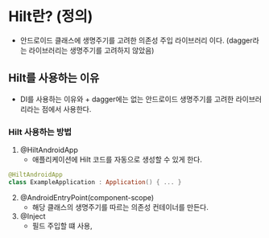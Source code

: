 # Hilt란? (정의)
- 안드로이드 클래스에 생명주기를 고려한 의존성 주입 라이브러리 이다. (dagger라는 라이브러리는 생명주기를 고려하지 않았음)

## Hilt를 사용하는 이유
- DI를 사용하는 이유와 + dagger에는 없는 안드로이드 생명주기를 고려한 라이브러리라는 점에서 사용한다. 

### Hilt 사용하는 방법
1. @HiltAndroidApp
    - 애플리케이션에 Hilt 코드를 자동으로 생성할 수 있게 한다.
~~~kotlin
@HiltAndroidApp
class ExampleApplication : Application() { ... }
~~~
2. @AndroidEntryPoint(component-scope)
    - 해당 클래스의 생명주기를 따르는 의존성 컨테이너를 만든다.
3. @Inject
    - 필드 주입할 떄 사용, 